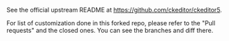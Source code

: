 See the official upstream README at https://github.com/ckeditor/ckeditor5.

For list of customization done in this forked repo, please refer to the "Pull requests" and the closed ones. You can see the branches and diff there.
